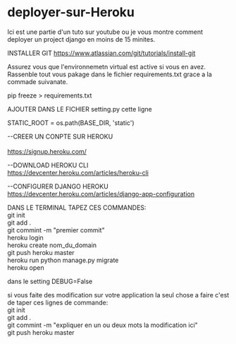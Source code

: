 # deployer-sur-Heroku
Ici est une partie d'un tuto sur youtube ou je vous montre comment deployer un project django en moins de 15 minites.

INSTALLER GIT 
https://www.atlassian.com/git/tutorials/install-git

Assurez vous que l'environnemetn virtual est active si vous en avez.
Rassenble tout vous pakage dans le fichier requirements.txt grace a la commade suivanate.

pip freeze > requirements.txt</br>

AJOUTER DANS LE FICHIER setting.py cette ligne

STATIC_ROOT = os.path(BASE_DIR, 'static')</br>                                                                                       

--CREER UN CONPTE SUR HEROKU  </br>                                                                                                   
https://signup.heroku.com/</br>

--DOWNLOAD HEROKU CLI</br>
https://devcenter.heroku.com/articles/heroku-cli</br>

--CONFIGURER DJANGO HEROKU</br>
https://devcenter.heroku.com/articles/django-app-configuration</br>

DANS LE TERMINAL TAPEZ CES COMMANDES:</br>
git init</br>
git add .</br>
git commint -m "premier commit"</br>
heroku login </br>
heroku create nom_du_domain</br>
git push heroku master</br>
heroku run python manage.py migrate</br>
heroku open</br>

dans le setting DEBUG=False</br>

si vous faite des modification sur votre application la seul chose a faire c'est de taper ces lignes de commande:</br>
git init</br>
git add .</br>
git commint -m "expliquer en un ou deux mots la modification ici"</br>
git push heroku master
